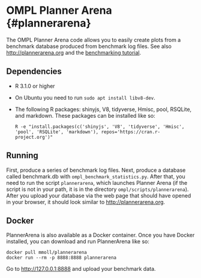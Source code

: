 # OMPL Planner Arena {#plannerarena}

The OMPL Planner Arena code allows you to easily create plots from a benchmark database produced from benchmark log files. See also <http://plannerarena.org> and the [benchmarking tutorial](benchmark.html).

## Dependencies

- R 3.1.0 or higher
- On Ubuntu you need to run `sudo apt install libv8-dev`.
- The following R packages: shinyjs, V8, tidyverse, Hmisc, pool, RSQLite, and markdown. These packages can be installed like so:

      R -e "install.packages(c('shinyjs', 'V8', 'tidyverse', 'Hmisc', 'pool', 'RSQLite', 'markdown'), repos='https://cran.r-project.org')"

## Running

First, produce a series of benchmark log files. Next, produce a database called benchmark.db with `ompl_benchmark_statistics.py`. After that, you need to run the script `plannerarena`, which launches Planner Arena (if the script is not in your path, it is in the directory `ompl/scripts/plannerarena`). After you upload your database via the web page that should have opened in your browser, it should look similar to <http://plannerarena.org>.

## Docker

PlannerArena is also available as a Docker container. Once you have Docker installed, you can download and run PlannerArena like so:

    docker pull mmoll/plannerarena
    docker run --rm -p 8888:8888 plannerarena

Go to <http://127.0.0.1:8888> and upload your benchmark data.
